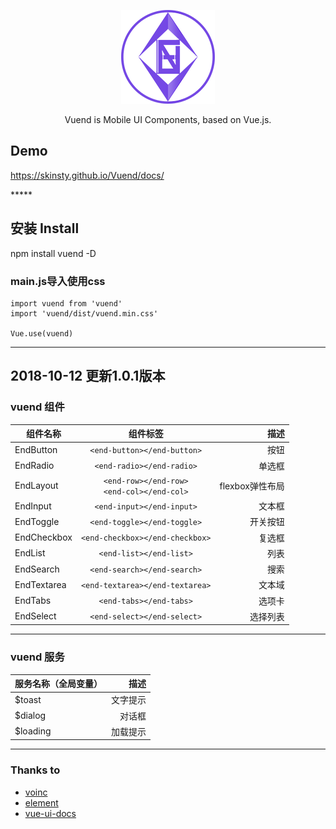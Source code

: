 <p align="center">
  <a href="https://skinsty.github.io/Vuend/docs/">
    <img src="https://github.com/SkinsTY/Vuend/blob/master/examples/assets/img/logo2.png">
  </a>
</p>

<p align="center">Vuend is Mobile UI Components, based on Vue.js.</p>

## Demo
<p>
  <a href="https://skinsty.github.io/Vuend/docs/">https://skinsty.github.io/Vuend/docs/</a>
</p>
*****

## 安装 Install
npm install vuend -D
### main.js导入使用css
``` javascriptimport Vue from 'vue'
import vuend from 'vuend'
import 'vuend/dist/vuend.min.css'

Vue.use(vuend)
```
*****
## 2018-10-12 更新1.0.1版本
### vuend 组件

组件名称|组件标签|描述
---|:--:|---:
EndButton|`<end-button></end-button>`|按钮
EndRadio|`<end-radio></end-radio>`|单选框
EndLayout|`<end-row></end-row>`<br />`<end-col></end-col>`|flexbox弹性布局
EndInput|`<end-input></end-input>`|文本框
EndToggle|`<end-toggle></end-toggle>`|开关按钮
EndCheckbox|`<end-checkbox></end-checkbox>`|复选框
EndList|`<end-list></end-list>`|列表
EndSearch|`<end-search></end-search>`|搜索
EndTextarea|`<end-textarea></end-textarea>`|文本域
EndTabs|`<end-tabs></end-tabs>`|选项卡
EndSelect|`<end-select></end-select>`|选择列表
*****
### vuend 服务
服务名称（全局变量）|描述
:--|---:
$toast|文字提示
$dialog|对话框
$loading|加载提示
****

### Thanks to
- [voinc](https://github.com/wangdahoo/vonic)
- [element](https://github.com/ElemeFE/element)
- [vue-ui-docs](https://github.com/kitorv/vue-ui-docs)
